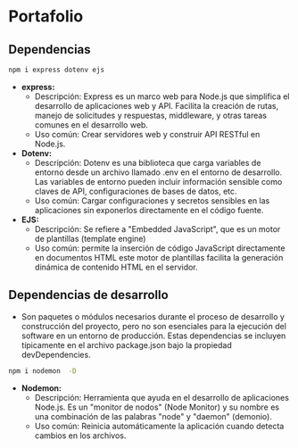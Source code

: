 # Portafolio

## Dependencias
```bash
npm i express dotenv ejs
```
- **express:**
    - Descripción:
                    Express es un marco web para Node.js que simplifica el desarrollo de aplicaciones web y API. Facilita la creación de rutas, manejo de solicitudes y respuestas, middleware, y otras tareas comunes en el desarrollo web.
    - Uso común:
                    Crear servidores web y construir API RESTful en Node.js.
- **Dotenv:**
    - Descripción:
                    Dotenv es una biblioteca que carga variables de entorno desde un archivo llamado .env en el entorno de desarrollo. Las variables de entorno pueden incluir información sensible como claves de API, configuraciones de bases de datos, etc.
    - Uso común:
                    Cargar configuraciones y secretos sensibles en las aplicaciones sin exponerlos directamente en el código fuente.
- **EJS:**
    - Descripción:
                    Se refiere a "Embedded JavaScript", que es un motor de plantillas (template engine)
    - Uso común:
                    permite la inserción de código JavaScript directamente en documentos HTML este motor de plantillas facilita la generación dinámica de contenido HTML en el servidor.

## Dependencias de desarrollo
- Son paquetes o módulos necesarios durante el proceso de desarrollo y construcción del proyecto, pero no son esenciales para la ejecución del software en un entorno de producción. Estas dependencias se incluyen típicamente en el archivo package.json bajo la propiedad devDependencies.

```bash
npm i nodemon  -D
```
- **Nodemon:**
    - Descripción:
                    Herramienta que ayuda en el desarrollo de aplicaciones Node.js. Es un "monitor de nodos" (Node Monitor) y su nombre es una combinación de las palabras "node" y "daemon" (demonio).
    - Uso común:
                    Reinicia automáticamente la aplicación cuando detecta cambios en los archivos.